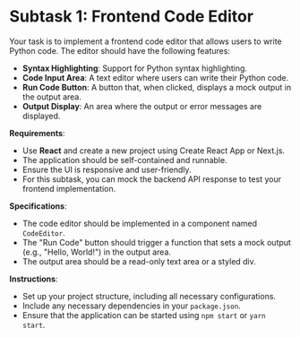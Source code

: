 # Subtask 1: Frontend Code Editor

Your task is to implement a frontend code editor that allows users to write Python code. The editor should have the following features:

- **Syntax Highlighting**: Support for Python syntax highlighting.
- **Code Input Area**: A text editor where users can write their Python code.
- **Run Code Button**: A button that, when clicked, displays a mock output in the output area.
- **Output Display**: An area where the output or error messages are displayed.

**Requirements**:

- Use **React** and create a new project using Create React App or Next.js.
- The application should be self-contained and runnable.
- Ensure the UI is responsive and user-friendly.
- For this subtask, you can mock the backend API response to test your frontend implementation.

**Specifications**:

- The code editor should be implemented in a component named `CodeEditor`.
- The "Run Code" button should trigger a function that sets a mock output (e.g., "Hello, World!") in the output area.
- The output area should be a read-only text area or a styled div.

**Instructions**:

- Set up your project structure, including all necessary configurations.
- Include any necessary dependencies in your `package.json`.
- Ensure that the application can be started using `npm start` or `yarn start`.

